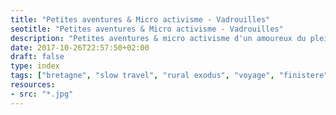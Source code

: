 ```yaml
---
title: "Petites aventures & Micro activisme - Vadrouilles"
seotitle: "Petites aventures & Micro activisme - Vadrouilles"
description: "Petites aventures & micro activisme d'un amoureux du plein air."
date: 2017-10-26T22:57:50+02:00
draft: false
type: index
tags: ["bretagne", "slow travel", "rural exodus", "voyage", "finistere", "monts d'Arree", "slow life", "neorural", "photographie"]
resources:
- src: "*.jpg"
---
```


